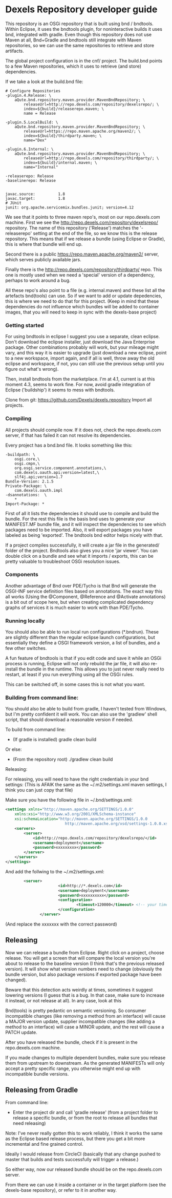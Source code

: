 # Dexels Repository developer guide

This repository is an OSGi repository that is built using bnd / bndtools. Within Eclipse, it uses the bndtools plugin, for noninteractive builds it uses bnd, integrated with gradle. Even though this repository does not use Maven at all, Bnd+Gradle and bndtools still integrate with Maven repositories, so we can use the same repositories to retrieve and store artifacts.


The global project configuration is in the cnf/ project. The build.bnd points to a few Maven repositories, which it uses to retrieve (and store) dependencies.

If we take a look at the build.bnd file:

```
# Configure Repositories
-plugin.4.Release: \
	aQute.bnd.repository.maven.provider.MavenBndRepository; \
		releaseUrl=http://repo.dexels.com/repository/dexelsrepo/; \
		index=${build}/releaserepo.maven; \
		name = Release
	
-plugin.5.LocalBuild: \
	aQute.bnd.repository.maven.provider.MavenBndRepository; \
		releaseUrl=https://repo.maven.apache.org/maven2/; \
		index=${build}/thirdparty.maven; \
		name="Dex"

-plugin.6.Internal: \
	aQute.bnd.repository.maven.provider.MavenBndRepository; \
		releaseUrl=http://repo.dexels.com/repository/thirdparty/; \
		index=${build}/internal.maven; \
		name="Internal"

-releaserepo: Release
-baselinerepo: Release


javac.source:          1.8
javac.target:          1.8
# JUnit
junit: org.apache.servicemix.bundles.junit; version=4.12
```

We see that it points to three maven repo's, most on our repo.dexels.com machine.
First we see the http://repo.dexels.com/repository/dexelsrepo/ repository. The name of this repository ('Release') matches the '-releaserepo' setting at the end of the file, so we know this is the release repository. This means that if we release a bundle (using Eclipse or Gradle), this is where that bundle will end up.

Second there is a public https://repo.maven.apache.org/maven2/ server, which serves publicly available jars.

Finally there is the http://repo.dexels.com/repository/thirdparty/ repo. This one is mostly used when we need a 'special' version of a dependency, perhaps to work around a bug.

All these repo's also point to a file (e.g. internal.maven) and these list all the artefacts bnd(tools) can use. So if we want to add or update depedencies, this is where we need to do that for this project.
(Keep in mind that these dependencies do not influence which bundles will be added to container images, that you will need to keep in sync with the dexels-base project)



### Getting started

For using bndtools in eclipse I suggest you use a separate, clean eclipse. Don't download the eclipse installer, just download the Java Enterprise package. Other combinations probably will work, but your mileage might vary, and this way it is easier to upgrade (just download a new eclipse, point to a new workspace, import again, and if all is well, throw away the old eclipse and workspace, if not, you can still use the previous setup until you figure out what's wrong).

Then, install bndtools from the marketplace. I'm at 4.1, current is at this moment 4.3, seems to work fine. For now, avoid gradle integration of Eclipse ('buildship') it seems to mess with bndtools.

Clone from git: https://github.com/Dexels/dexels.repository
Import all projects.

### Compiling

All projects should compile now. If it does not, check the repo.dexels.com server, if that has failed it can not resolve its dependencies.

Every project has a bnd.bnd file. It looks something like this:
```
-buildpath: \
	osgi.core,\
	osgi.cmpn,\
	org.osgi.service.component.annotations,\
	com.dexels.oauth.api;version=latest,\
	slf4j.api;version=1.7
Bundle-Version: 2.1.5
Private-Package: \
	com.dexels.oauth.impl
-dsannotations:  \
	*
Import-Package: *
```
First of all it lists the dependencies it should use to compile and build the bundle. For the rest this file is the basis bnd uses to generate your MANIFEST.MF bundle file, and it will inspect the dependencies to see which packages need to be imported. Also, it will export packages you have labeled as being 'exported'. The bndtools bnd editor helps nicely with that.

If a project compiles successfully, it will create a jar file in the generated/ folder of the project.
Bndtools also gives you a nice 'jar viewer'. You can double click on a bundle and see what it imports / exports, this can be pretty valuable to troubleshoot OSGi resolution issues.

### Components
Another advantage of Bnd over PDE/Tycho is that Bnd will generate the OSGI-INF service definition files based on annotations. The exact way this all works (Using the @Component, @Reference and @Activate annotations) is a bit out of scope here, but when creating complicated dependency graphs of services it is much easier to work with than PDE/Tycho.

### Running locally

You should also be able to run local run configurations (*.bndrun). These are slightly different than the regular eclipse launch configurations, but essentially they define a OSGI framework version, a list of bundles, and a few other switches.

A fun feature of bndtools is that if you edit code and save it while an OSGi process is running, Eclipse will not only rebuild the jar file, it will also re-install the bundle in the runtime. This allows you to just never really need to restart, at least if you run everything using all the OSGi rules.

This can be switched off, in some cases this is not what you want.

### Building from command line:
You should also be able to build from gradle, I haven't tested from Windows, but I'm pretty confident it will work. You can also use the 'gradlew' shell script, that should download a reasonable version if needed.

To build from command line:
 - (If gradle is installed) gradle clean build

Or else:
 - (From the repository root) ./gradlew clean build

Releasing:

For releasing, you will need to have the right credentials in your bnd settings:
(This is AFAIK the same as the ~/.m2/settings.xml maven settings, I think you can just copy that file)

Make sure you have the following file in ~/.bnd/settings.xml:
```xml
<settings xmlns="http://maven.apache.org/SETTINGS/1.0.0"
	xmlns:xsi="http://www.w3.org/2001/XMLSchema-instance"
	xsi:schemaLocation="http://maven.apache.org/SETTINGS/1.0.0
                          http://maven.apache.org/xsd/settings-1.0.0.xsd">
	<servers>
		<server>
			<id>http://repo.dexels.com/repository/dexelsrepo/</id>
			<username>deployment</username>
			<password>xxxxxxxxx</password>
		</server>
	</servers>
</settings>
```
And add the follwing to the ~/.m2/settings.xml:
```xml
		<server>
                       <id>http://*.dexels.com</id>
                       <username>deployment</username>
                       <password>xxxxxxxxxx</password>
                       <configuration>
                               <timeout>120000</timeout> <!-- your timeout in milliseconds -->
                       </configuration>
               </server>
```
(And replace the xxxxxxx with the correct password)

## Releasing
Now we can release a bundle from Eclipse.
Right click on a project, choose release. You will get a screen that will compare the local version you're about to release to the baseline version (I think that's the previous released version). It will show what version numbers need to change (obviously the bundle version, but also package versions if exported package have been changed). 

Beware that this detection acts weirdly at times, sometimes it suggest lowering versions (I guess that is a bug. In that case, make sure to increase it instead, or not release at all). In any case, look at this 

Bnd(tools) is pretty pedantic on semantic versioning. So consumer incompatible changes (like removing a method from an interface) will cause a MAJOR version update, supplier incompatible changes (like adding a method to an interface) will case a MINOR update, and the rest will cause a PATCH update.

After you have released the bundle, check if it is present in the repo.dexels.com machine.

If you made changes to multiple dependent bundles, make sure you release them from upstream to downstream. As the generated MANIFESTs will only accept a pretty specific range, you otherwise might end up with incompatible bundle versions.

## Releasing from Gradle
From command line:
 - Enter the project dir and call 'gradle release' (from a project folder to release a specific bundle, or from the root to release all bundles that need releasing)

Note: I've never really gotten this to work reliably, I think it works the same as the Eclipse based release process, but there you get a bit more incremental and fine grained control.

Ideally I would release from CircleCI (basically that any change pushed to master that builds and tests successfully will trigger a release.)

So either way, now our released bundle should be on the repo.dexels.com server.

From there we can use it inside a container or in the target platform (see the dexels-base repository), or refer to it in another way.
